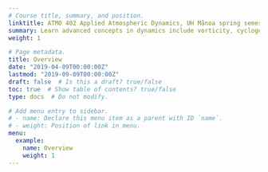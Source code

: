 ```yaml
---
# Course title, summary, and position.
linktitle: ATMO 402 Applied Atmospheric Dynamics, UH Mānoa spring semester 2019
summary: Learn advanced concepts in dynamics include vorticity, cyclogenesis, jet streams, fronts, mesoscale circulations and so on.
weight: 1

# Page metadata.
title: Overview
date: "2019-04-09T00:00:00Z"
lastmod: "2019-09-09T00:00:00Z"
draft: false  # Is this a draft? true/false
toc: true  # Show table of contents? true/false
type: docs  # Do not modify.

# Add menu entry to sidebar.
# - name: Declare this menu item as a parent with ID `name`.
# - weight: Position of link in menu.
menu:
  example:
    name: Overview
    weight: 1
---
```


